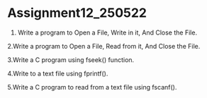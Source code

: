 # Assignment12_250522


1. Write a program  to Open a File, Write in it, And Close the File.

2.Write a program  to Open a File, Read from it, And Close the File.

3.Write a C program using fseek() function.

4.Write to a text file using fprintf().

5.Write a C program to  read from a text file using fscanf().

